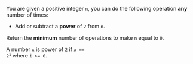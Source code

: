 You are given a positive integer `n`, you can do the following operation **any** number of times:

- Add or subtract a **power** of `2` from `n`.

Return the **minimum** number of operations to make `n` equal to `0`.

A number `x` is power of `2` if <code>x == 2<sup>i</sup></code> where `i >= 0`.